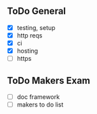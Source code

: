 ## ToDo General
- [x] testing, setup 
- [x] http reqs 
- [x] ci
- [x] hosting
- [ ] https

## ToDo Makers Exam
- [ ] doc framework
- [ ] makers to do list 